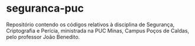 # seguranca-puc
Repositório contendo os códigos relativos à disciplina de Segurança, Criptografia e Perícia, ministrada na PUC Minas, Campus Poços de Caldas, pelo professor João Benedito.
